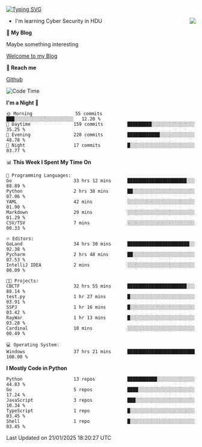 [![Typing SVG](https://readme-typing-svg.herokuapp.com?font=Fira+Code&pause=1000&random=false&width=450&height=60&lines=Hello+%F0%9F%91%8B%F0%9F%8F%BB;I'm+JBNRZ)](https://git.io/typing-svg)

<a href="#">
  <img align="right" src="https://github-readme-stats.vercel.app/api?username=JBNRZ&show_icons=true&bg_color=15,f2f7fd,E0EAFC" />
</a>

- I'm learning Cyber Security in HDU

 **🌱 My Blog**

Maybe something interesting

[Welcome to my Blog](https://jbnrz.com.cn/)

 **💬 Reach me** 

[Github](https://github.com/JBNRZ)


<!--START_SECTION:waka-->
![Code Time](http://img.shields.io/badge/Code%20Time-855%20hrs%2037%20mins-blue)

**I'm a Night 🦉** 

```text
🌞 Morning                55 commits          ███░░░░░░░░░░░░░░░░░░░░░░   12.20 % 
🌆 Daytime                159 commits         █████████░░░░░░░░░░░░░░░░   35.25 % 
🌃 Evening                220 commits         ████████████░░░░░░░░░░░░░   48.78 % 
🌙 Night                  17 commits          █░░░░░░░░░░░░░░░░░░░░░░░░   03.77 % 
```


📊 **This Week I Spent My Time On** 

```text
💬 Programming Languages: 
Go                       33 hrs 12 mins      ██████████████████████░░░   88.89 % 
Python                   2 hrs 38 mins       ██░░░░░░░░░░░░░░░░░░░░░░░   07.06 % 
YAML                     42 mins             ░░░░░░░░░░░░░░░░░░░░░░░░░   01.90 % 
Markdown                 29 mins             ░░░░░░░░░░░░░░░░░░░░░░░░░   01.29 % 
CSV/TSV                  7 mins              ░░░░░░░░░░░░░░░░░░░░░░░░░   00.33 % 

🔥 Editors: 
GoLand                   34 hrs 30 mins      ███████████████████████░░   92.38 % 
Pycharm                  2 hrs 48 mins       ██░░░░░░░░░░░░░░░░░░░░░░░   07.53 % 
IntelliJ IDEA            2 mins              ░░░░░░░░░░░░░░░░░░░░░░░░░   00.09 % 

🐱‍💻 Projects: 
CBCTF                    32 hrs 55 mins      ██████████████████████░░░   88.14 % 
test.py                  1 hr 27 mins        █░░░░░░░░░░░░░░░░░░░░░░░░   03.91 % 
SSPJ                     1 hr 16 mins        █░░░░░░░░░░░░░░░░░░░░░░░░   03.42 % 
RayWar                   1 hr 13 mins        █░░░░░░░░░░░░░░░░░░░░░░░░   03.28 % 
Cardinal                 10 mins             ░░░░░░░░░░░░░░░░░░░░░░░░░   00.49 % 

💻 Operating System: 
Windows                  37 hrs 21 mins      █████████████████████████   100.00 % 
```

**I Mostly Code in Python** 

```text
Python                   13 repos            ███████████░░░░░░░░░░░░░░   44.83 % 
Go                       5 repos             ████░░░░░░░░░░░░░░░░░░░░░   17.24 % 
JavaScript               3 repos             ███░░░░░░░░░░░░░░░░░░░░░░   10.34 % 
TypeScript               1 repo              █░░░░░░░░░░░░░░░░░░░░░░░░   03.45 % 
Shell                    1 repo              █░░░░░░░░░░░░░░░░░░░░░░░░   03.45 % 
```




 Last Updated on 21/01/2025 18:20:27 UTC
<!--END_SECTION:waka-->
